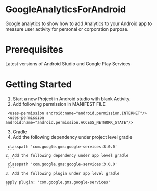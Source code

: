 # GoogleAnalyticsForAndroid
Google analytics to show how to add Analytics to your Android app to measure user activity for personal or corporation purpose.

# Prerequisites
Latest versions of Android Studio and Google Play Services

# Getting Started
1. Start a new Project in Android studio with blank Activity.
2. Add following permission in MANIFEST FILE
 ```
  <uses-permission android:name="android.permission.INTERNET"/>
  <uses-permission android:name="android.permission.ACCESS_NETWORK_STATE"/>
   ```
3. Gradle 
  1. Add the following dependency under project level gradle
   ```
    classpath 'com.google.gms:google-services:3.0.0'
    ```
  2. Add the following dependency under app level gradle
    ```
    classpath 'com.google.gms:google-services:3.0.0'
    ```
  3. Add the following plugin under app level gradle
  ```
    apply plugin: 'com.google.gms.google-services'
    ```

  
